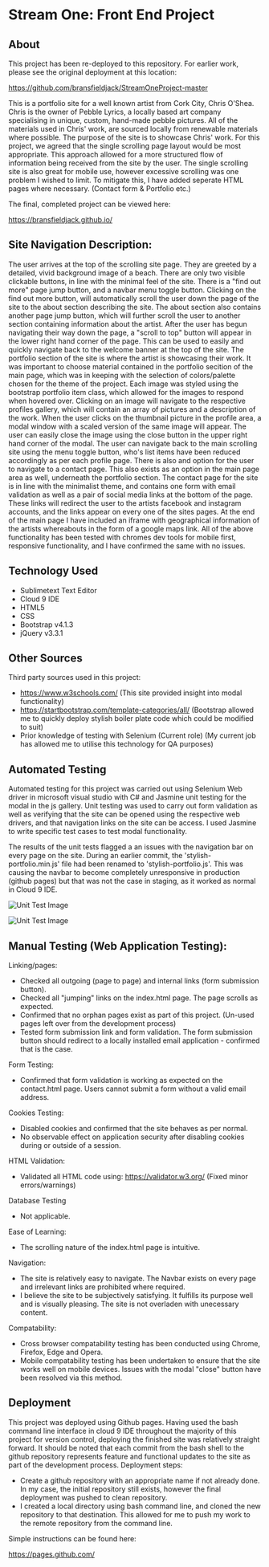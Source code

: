 # Stream One: Front End Project

## About

This project has been re-deployed to this repository. For earlier work, please see the original deployment at this location:

https://github.com/bransfieldjack/StreamOneProject-master

This is a portfolio site for a well known artist from Cork City, Chris O'Shea. 
Chris is the owner of Pebble Lyrics, a locally based art company specialising in unique, custom, hand-made pebble pictures. 
All of the materials used in Chris' work, are sourced locally from renewable materials where possible. 
The purpose of the site is to showcase Chris' work. 
For this project, we agreed that the single scrolling page layout would be most appropriate. 
This approach allowed for a more structured flow of information being received from the site by the user. 
The single scrolling site is also great for mobile use, however excessive scrolling was one problem I wished to limit. 
To mitigate this, I have added seperate HTML pages where necessary. (Contact form & Portfolio etc.)

The final, completed project can be viewed here:

https://bransfieldjack.github.io/

## Site Navigation Description:

The user arrives at the top of the scrolling site page. 
They are greeted by a detailed, vivid background image of a beach. 
There are only two visible clickable buttons, in line with the minimal feel of the site. 
There is a "find out more" page jump button, and a navbar menu toggle button. 
Clicking on the find out more button, will automatically scroll the user down the page of the site to the about section describing the site. 
The about section also contains another page jump button, which will further scroll the user to another section containing information about the artist.
After the user has begun navigating their way down the page, a "scroll to top" button will appear in the lower right hand corner of the page.
This can be used to easily and quickly navigate back to the welcome banner at the top of the site. 
The portfolio section of the site is where the artist is showcasing their work. 
It was important to choose material contained in the portfolio secition of the main page, which was in keeping with the selection of colors/palette chosen for the theme of the project. 
Each image was styled using the bootstrap portfolio item class, which allowed for the images to respond when hovered over. 
Clicking on an image will navigate to the respective profiles gallery, which will contain an array of pictures and a description of the work. 
When the user clicks on the thumbnail picture in the profile area, a modal window with a scaled version of the same image will appear. 
The user can easily close the image using the close button in the upper right hand corner of the modal.
The user can navigate back to the main scrolling site using the menu toggle button, who's list items have been reduced accordingly as per each profile page. 
There is also and option for the user to navigate to a contact page. 
This also exists as an option in the main page area as well, underneath the portfolio section.
The contact page for the site is in line with the minimalist theme, and contains one form with email validation as well as a pair of social media links at the bottom of the page. 
These links will redirect the user to the artists facebook and instagram accounts, and the links appear on every one of the sites pages. 
At the end of the main page I have included an iframe with geographical information of the artists whereabouts in the form of a google maps link.
All of the above functionality has been tested with chromes dev tools for mobile first, responsive functionality, and I have confirmed the same with no issues. 


## Technology Used

 * Sublimetext Text Editor
 * Cloud 9 IDE
 * HTML5
 * CSS
 * Bootstrap v4.1.3
 * jQuery v3.3.1

## Other Sources

Third party sources used in this project:

 - https://www.w3schools.com/
   (This site provided insight into modal functionality)
 - https://startbootstrap.com/template-categories/all/
   (Bootstrap allowed me to quickly deploy stylish boiler plate code which could be modified to suit)
 - Prior knowledge of testing with Selenium (Current role)
   (My current job has allowed me to utilise this technology for QA purposes)

## Automated Testing

Automated testing for this project was carried out using Selenium Web driver in microsoft visual studio with C# and Jasmine unit testing for the modal in the js gallery. 
Unit testing was used to carry out form validation as well as verifying that the site can be opened using the respective web drivers, and that navigation links on the site can be access. 
I used Jasmine to write specific test cases to test modal functionality. 

The results of the unit tests flagged a an issues with the navigation bar on every page on the site. 
During an earlier commit, the 'stylish-portfolio.min.js' file had been renamed to 'stylish-portfolio.js'. 
This was causing the navbar to become completely unresponsive in production (github pages) but that was not the case in staging, as it worked as normal in Cloud 9 IDE. 

![Unit Test Image](https://s3-ap-southeast-2.amazonaws.com/stream-one-project/selenium_unit_test.PNG)

![Unit Test Image](https://s3-ap-southeast-2.amazonaws.com/stream-one-project/jasmine_modal_failing_tests.PNG)

## Manual Testing (Web Application Testing):

Linking/pages:

 - Checked all outgoing (page to page) and internal links (form submission button).
 - Checked all "jumping" links on the index.html page. The page scrolls as expected. 
 - Confirmed that no orphan pages exist as part of this project. (Un-used pages left over from the development process)
 - Tested form submission link and form validation. The form submission button should redirect to a locally installed email application - confirmed that is the case. 
	
Form Testing:

 - Confirmed that form validation is working as expected on the contact.html page. Users cannot submit a form without a valid email address. 
	
Cookies Testing:

 - Disabled cookies and confirmed that the site behaves as per normal. 
 - No observable effect on application security after disabling cookies during or outside of a session. 

HTML Validation:

 - Validated all HTML code using: https://validator.w3.org/ (Fixed minor errors/warnings)

Database Testing

 - Not applicable.

Ease of Learning:

 - The scrolling nature of the index.html page is intuitive. 

Navigation:

 - The site is relatively easy to navigate. The Navbar exists on every page and irrelevant links are prohibited where required. 
 - I believe the site to be subjectively satisfying. It fulfills its purpose well and is visually pleasing. The site is not overladen with unecessary content. 

Compatability:

 - Cross browser compatability testing has been conducted using Chrome, Firefox, Edge and Opera. 
 - Mobile compatability testing has been undertaken to ensure that the site works well on mobile devices. Issues with the modal "close" button have been resolved via this method. 

## Deployment

This project was deployed using Github pages. 
Having used the bash command line interface in cloud 9 IDE throughout the majority of this project for version control, deploying the finished site was relatively straight forward. 
It should be noted that each commit from the bash shell to the github repository represents feature and functional updates to the site as part of the development process. 
Deployment steps:

 - Create a github repository with an appropriate name if not already done. In my case, the initial repository still exists, however the final deployment was pushed to clean repository. 
 - I created a local directory using bash command line, and cloned the new repository to that destination. This allowed for me to push my work to the remote repository from the command line. 

Simple instructions can be found here:

https://pages.github.com/

